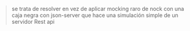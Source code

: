 
>se trata de resolver en vez de aplicar mocking raro de nock con una caja negra con json-server que hace una simulación simple de un servidor Rest api
